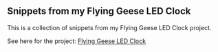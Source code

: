 ## Snippets from my Flying Geese LED Clock

This is a collection of snippets from my Flying Geese LED Clock project.

See here for the project: [Flying Geese LED Clock](https://github.com/reveleigh/Circle-of-Geese-Clock)
